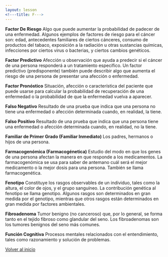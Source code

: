 ```yaml
---
layout: lesson
<!---title: F--->
---
```


<a name="top"></a>

**Factor De Riesgo**
Algo que puede aumentar la probabilidad de padecer de una enfermedad. Algunos ejemplos de factores de riesgo para el cáncer son: edad, antecedentes familiares de ciertos cánceres, consumo de productos del tabaco, exposición a la radiación u otras sustancias químicas, infecciones por ciertos virus o bacterias, y ciertos cambios genéticos.

**Factor Predictivo**
Afección u observación que ayuda a predecir si el cáncer de una persona responderá a un tratamiento específico. Un factor predictivo (predisponente) también puede describir algo que aumenta el riesgo de una persona de presentar una afección o enfermedad.

**Factor Pronóstico**
Situación, afección o característica del paciente que puede usarse para calcular la probabilidad de recuperación de una enfermedad o la probabilidad de que la enfermedad vuelva a aparecer.

**Falso Negativo**
Resultado de una prueba que indica que una persona no tiene una enfermedad o afección determinada cuando, en realidad, la tiene.

**Falso Positivo**
Resultado de una prueba que indica que una persona tiene una enfermedad o afección determinada cuando, en realidad, no la tiene.

**Familiar de Primer Grado (Familiar Inmediato)**
Los padres, hermanos o hijos de una persona.

**Farmacogenómica (Farmacogénetica)**
Estudio del modo en que los genes de una persona afectan la manera en que responde a los medicamentos. La farmacogenómica se usa para saber de antemano cuál será el mejor medicamento o la mejor dosis para una persona. También se llama farmacogenética.

**Fenotipo**
Constituye los rasgos observables de un individuo, tales como la altura, el color de ojos, y el grupo sanguíneo. La contribución genética al fenotipo se llama genotipo. Algunos rasgos son determinados en gran medida por el genotipo, mientras que otros rasgos están determinados en gran medida por factores ambientales.

**Fibroadenoma**
Tumor benigno (no canceroso) que, por lo general, se forma tanto en el tejido fibroso como glandular del seno. Los fibroadenomas son los tumores benignos del seno más comunes.

**Función Cognitiva**
Procesos mentales relacionados con el entendimiento, tales como razonamiento y solución de problemas.


<!--a href="#top">Volver arriba</a-->
<a href="https://scnslabutsa.github.io/myhthelperEduContent/Glossarysp/index.html">Volver al inicio</a>
